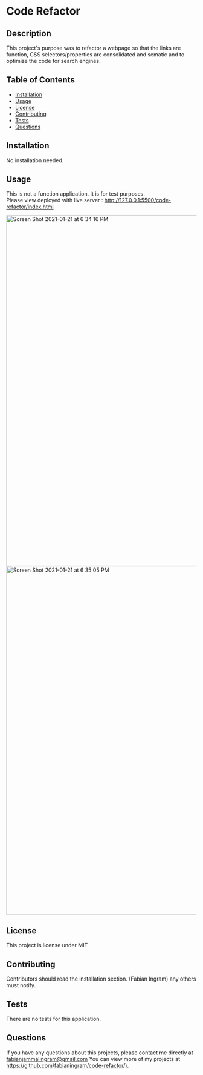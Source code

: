 
# Code Refactor 


## Description 
This project's purpose was to refactor a webpage so that the links are function, CSS selectors/properties are consolidated and sematic and to optimize the code for search engines. 

## Table of Contents
* [Installation](#installation)
* [Usage](#usage)
* [License](#license)
* [Contributing](#contributing)
* [Tests](#tests)
* [Questions](#questions)

## Installation 
No installation needed. 

## Usage 
This is not a function application. It is for test purposes.<br>
Please view deployed with live server : http://127.0.0.1:5500/code-refactor/index.html

<img width="927" alt="Screen Shot 2021-01-21 at 6 34 16 PM" src="https://user-images.githubusercontent.com/68198938/105433833-9f353680-5c17-11eb-9383-4247de07c2d2.png">
<img width="921" alt="Screen Shot 2021-01-21 at 6 35 05 PM" src="https://user-images.githubusercontent.com/68198938/105433837-a0666380-5c17-11eb-9b81-fafc3a835db6.png">


## License 
This project is license under MIT

## Contributing 
Contributors should read the installation section. 
(Fabian Ingram) any others must notify.

## Tests
There are no tests for this application. 

## Questions
If you have any questions about this projects, please contact me directly at fabianjammalingram@gmail.com You can view more of my projects at https://github.com/fabianingram/code-refactor/).
